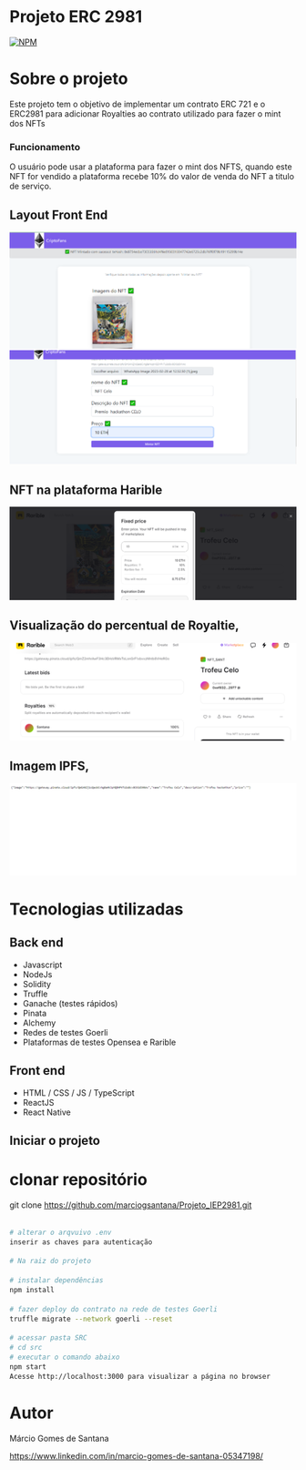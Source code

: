 # Projeto ERC 2981
[![NPM](https://img.shields.io/npm/l/react)](https://github.com/marciogsantana/hackathon_celo/blob/main/LICENCE) 

# Sobre o projeto

Este projeto tem o objetivo de implementar um contrato
ERC 721 e o ERC2981 para adicionar Royalties ao contrato 
utilizado para fazer o mint dos NFTs 


### Funcionamento

O usuário pode usar a plataforma para fazer o mint dos NFTS,
quando este NFT for vendido a plataforma recebe 10% do valor
de venda do NFT a titulo de serviço.



## Layout Front End
![Front1](https://github.com/marciogsantana/imagens/blob/main/imagem_trofeu.png) ![Front 2](https://github.com/marciogsantana/imagens/blob/main/imagem_front_nft_2.png)


## NFT na plataforma Harible
![harible](https://github.com/marciogsantana/imagens/blob/main/imagem_royaltes_taxa.png)  

## Visualização  do percentual de Royaltie,
![harible_](https://github.com/marciogsantana/imagens/blob/main/imagem_royaltes_taxa_2.png)  

## Imagem IPFS,
![IPFS Imaggem](https://github.com/marciogsantana/imagens/blob/main/Metadados.png)  


# Tecnologias utilizadas
## Back end
- Javascript
- NodeJs
- Solidity
- Truffle
- Ganache (testes rápidos)
- Pinata
- Alchemy
- Redes de testes Goerli
- Plataformas de testes Opensea e Rarible
## Front end
- HTML / CSS / JS / TypeScript
- ReactJS
- React Native
## Iniciar o projeto

# clonar repositório
git clone https://github.com/marciogsantana/Projeto_IEP2981.git

```bash

# alterar o arqvuivo .env
inserir as chaves para autenticação

# Na raiz do projeto

# instalar dependências
npm install

# fazer deploy do contrato na rede de testes Goerli
truffle migrate --network goerli --reset

# acessar pasta SRC
# cd src
# executar o comando abaixo
npm start
Acesse http://localhost:3000 para visualizar a página no browser
```

# Autor

Márcio Gomes de Santana

https://www.linkedin.com/in/marcio-gomes-de-santana-05347198/
